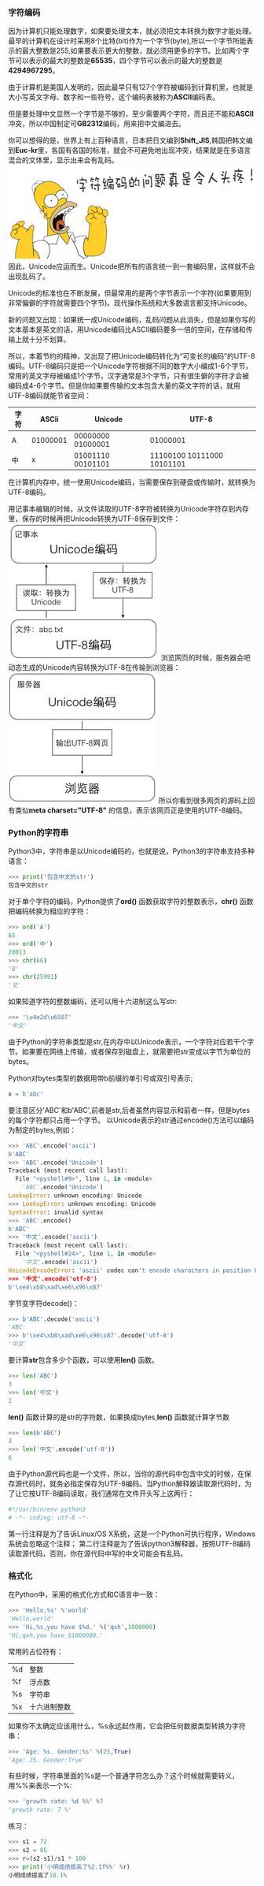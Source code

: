 ### 字符编码
因为计算机只能处理数字，如果要处理文本，就必须把文本转换为数字才能处理。最早的计算机在设计时采用8个比特(bit)作为一个字节(byte),所以一个字节所能表示的最大整数是255,如果要表示更大的整数，就必须用更多的字节。比如两个字节可以表示的最大的整数是**65535**，四个字节可以表示的最大的整数是**4294967295**。

由于计算机是美国人发明的，因此最早只有127个字符被编码到计算机里，也就是大小写英文字母、数字和一些符号，这个编码表被称为**ASCII**编码表。

但是要处理中文显然一个字节是不够的，至少需要两个字符，而且还不能和**ASCII**冲突，所以中国制定可**GB2312**编码，用来把中文编进去。

你可以想得的是，世界上有上百种语言，日本把日文编到**Shift_JIS**,韩国把韩文编到**Euc-kr**里，各国有各国的标准，就会不可避免地出现冲突，结果就是在多语言混合的文体里，显示出来会有乱码。
![](0.png)
因此，Unicode应运而生。Unicode把所有的语言统一到一套编码里，这样就不会出现乱码了。

Unicode的标准也在不断发展，但最常用的是两个字节表示一个字符(如果要用到非常偏僻的字符就需要四个字节)。现代操作系统和大多数语言都支持Unicode。

新的问题又出现：如果统一成Unicode编码，乱码问题从此消失，但是如果你写的文本基本是英文的话，用Unicode编码比ASCII编码要多一倍的空间，在存储和传输上就十分不划算。

所以，本着节约的精神，又出现了把Unicode编码转化为“可变长的编码”的UTF-8编码。UTF-8编码只是把一个Unicode字符根据不同的数字大小编成1-6个字节，常用的英文字母被编成1个字节，汉字通常是3个字节，只有很生僻的字符才会被编码成4-6个字节。但是你如果要传输的文本包含大量的英文字符的话，就用UTF-8编码就能节省空间：

| 字符 |  ASCii   |      Unicode      |           UTF-8            |
| ---- | -------- | ----------------- | -------------------------- |
| A    | 01000001 | 00000000 01000001 | 01000001                   |
| 中   | x        | 01001110 00101101 | 11100100 10111000 10101101 |

在计算机内存中，统一使用Unicode编码，当需要保存到硬盘或传输时，就转换为UTF-8编码。

用记事本编辑的时候，从文件读取的UTF-8字符被转换为Unicode字符存到内存里，保存的时候再把Unicode转换为UTF-8保存到文件：
![](1.png)
浏览网页的时候，服务器会吧动态生成的Unicode内容转换为UTF-8在传输到浏览器：
![](2.png)
所以你看到很多网页的源码上回有类似**meta charset="UTF-8"** 的信息，表示该网页正是使用的UTF-8编码。

### Python的字符串
Python3中，字符串是以Unicode编码的，也就是说，Python3的字符串支持多种语言：
```Python
>>> print('包含中文的str')
包含中文的str
```
对于单个字符的编码，Python提供了**ord()** 函数获取字符的整数表示，**chr()** 函数把编码转换为相应的字符：
```Python
>>> ord('A')
65
>>> ord('中')
20013
>>> chr(66)
'B'
>>> chr(25991)
'文'
```
如果知道字符的整数编码，还可以用十六进制这么写str:
```Python
>>> '\u4e2d\u6587'
'中文'
```
由于Python的字符串类型是str,在内存中以Unicode表示，一个字符对应若干个字节。如果要在网络上传输，或者保存到磁盘上，就需要把str变成以字节为单位的bytes。

Python对bytes类型的数据用带b前缀的单引号或双引号表示;
```Python
x = b'abc'
```
要注意区分'ABC'和b'ABC',前者是str,后者虽然内容显示和前者一样，但是bytes的每个字符都只占用一个字节。
以Unicode表示的str通过encode()方法可以编码为制定的bytes,例如：
```Python
>>> 'ABC'.encode('ascii')
b'ABC'
>>> 'ABC'.encode('Unicode')
Traceback (most recent call last):
  File "<pyshell#9>", line 1, in <module>
    'ABC'.encode('Unicode')
LookupError: unknown encoding: Unicode
>>> LookupError: unknown encoding: Unicode
SyntaxError: invalid syntax
>>> 'ABC'.encode()
b'ABC'
>>> '中文'.encode('ascii')
Traceback (most recent call last):
  File "<pyshell#24>", line 1, in <module>
    '中文'.encode('ascii')
UnicodeEncodeError: 'ascii' codec can't encode characters in position 0-1: ordinal not in range(128)
>>> '中文'.encode('utf-8')
b'\xe4\xb8\xad\xe6\x96\x87'
```
字节变字符decode()：
```Python
>>> b'ABC'.decode('ascii')
'ABC'
>>> b'\xe4\xb8\xad\xe6\x96\x87'.decode('utf-8')
'中文'
```
要计算**str**包含多少个函数，可以使用**len()** 函数。
```Python
>>> len('ABC')
3
>>> len('中文')
2
```
**len()** 函数计算的是str的字符数，如果换成bytes,**len()** 函数就计算字节数
```Python
>>> len(b'ABC')
3
>>> len('中文'.encode('utf-8'))
6
```
由于Python源代码也是一个文件，所以，当你的源代码中包含中文的时候，在保存源代码时，就务必指定保存为UTF-8编码。当Python解释器读取源代码时，为了让它按UTF-8编码读取，我们通常在文件开头写上这两行：
```Python
#!/usr/bin/env python3
# -*- coding: utf-8 -*-
```
第一行注释是为了告诉Linux/OS X系统，这是一个Python可执行程序，Windows系统会忽略这个注释；
第二行注释是为了告诉python3解释器，按照UTF-8编码读取源代码，否则，你在源代码中写的中文可能会有乱码。
### 格式化
在Python中，采用的格式化方式和C语言中一致：
```Python
>>> 'Hello,%s' %'world'
'Hello,world'
>>> 'Hi,%s,you have $%d.' %('qxh',1000000)
'Hi,qxh,you have $1000000.'
```
常用的占位符有：

|     |              |
| --- | ------------ |
| %d  | 整数         |
| %f  | 浮点数       |
| %s  | 字符串       |
| %x  | 十六进制整数 |

如果你不太确定应该用什么，%s永远起作用，它会把任何数据类型转换为字符串：
```Python
>>> 'Age: %s. Gender:%s' %(25,True)
'Age: 25. Gender:True'
```
有些时候，字符串里面的%s是一个普通字符怎么办？这个时候就需要转义，用%%来表示一个%:
```Python
>>> 'growth rate: %d %%' %7
'growth rate: 7 %'
```
练习：
```Python
>>> s1 = 72
>>> s2 = 85
>>> r=(s2-s1)/s1 * 100
>>> print('小明成绩提高了%2.1f%%' %r)
小明成绩提高了18.1%
```

